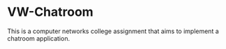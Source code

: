 # VW-Chatroom
This is a computer networks college assignment that aims to implement a chatroom application.


